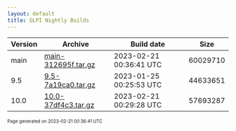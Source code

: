 ```yaml
---
layout: default
title: GLPI Nightly Builds
---
```


Version|Archive|Build date|Size
---|---|---|---
main|[main-312695f.tar.gz](main-312695f.tar.gz)|2023-02-21 00:36:41 UTC|60029710
9.5|[9.5-7a19ca0.tar.gz](9.5-7a19ca0.tar.gz)|2023-01-25 00:25:53 UTC|44633651
10.0|[10.0-37df4c3.tar.gz](10.0-37df4c3.tar.gz)|2023-02-21 00:29:28 UTC|57693287

<font size="1">Page generated on 2023-02-21 00:36:41 UTC</font>
